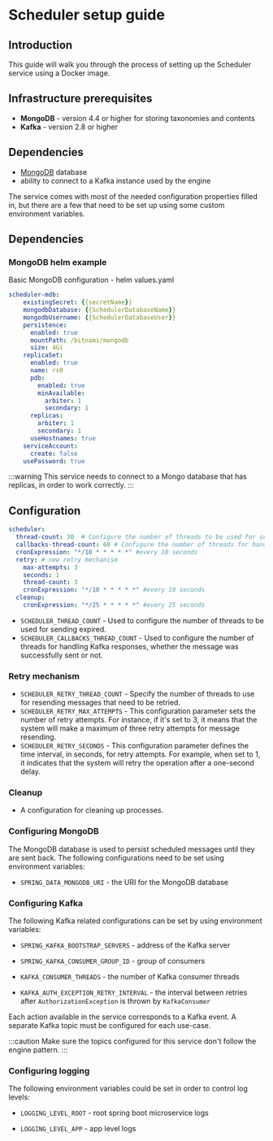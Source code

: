 # Scheduler setup guide

## Introduction

This guide will walk you through the process of setting up the Scheduler service using a Docker image.

## Infrastructure prerequisites

* **MongoDB** - version 4.4 or higher for storing taxonomies and contents
* **Kafka** - version 2.8 or higher

## Dependencies

* [MongoDB](https://www.mongodb.com/2) database
* ability to connect to a Kafka instance used by the engine

The service comes with most of the needed configuration properties filled in, but there are a few that need to be set up using some custom environment variables.

## Dependencies 

### MongoDB helm example

Basic MongoDB configuration - helm values.yaml

```yaml
scheduler-mdb:
    existingSecret: {{secretName}}
    mongodbDatabase: {{SchedulerDatabaseName}}
    mongodbUsername: {{SchedulerDatabaseUser}}
    persistence:
      enabled: true
      mountPath: /bitnami/mongodb
      size: 4Gi
    replicaSet:
      enabled: true
      name: rs0
      pdb:
        enabled: true
        minAvailable:
          arbiter: 1
          secondary: 1
      replicas:
        arbiter: 1
        secondary: 1
      useHostnames: true
    serviceAccount:
      create: false
    usePassword: true
```

:::warning
This service needs to connect to a Mongo database that has replicas, in order to work correctly.
:::

## Configuration 

```yaml
scheduler:
  thread-count: 30  # Configure the number of threads to be used for sending expired messages.
  callbacks-thread-count: 60 # Configure the number of threads for handling Kafka responses, whether the message was successfully sent or not
  cronExpression: "*/10 * * * * *" #every 10 seconds
  retry: # new retry mechanism
    max-attempts: 3
    seconds: 1
    thread-count: 3
    cronExpression: "*/10 * * * * *" #every 10 seconds
  cleanup:
    cronExpression: "*/25 * * * * *" #every 25 seconds
```

* `SCHEDULER_THREAD_COUNT` - Used to configure the number of threads to be used for sending expired.
* `SCHEDULER_CALLBACKS_THREAD_COUNT` - Used to configure the number of threads for handling Kafka responses, whether the message was successfully sent or not.

### Retry mechanism

* `SCHEDULER_RETRY_THREAD_COUNT` - Specify the number of threads to use for resending messages that need to be retried.
* `SCHEDULER_RETRY_MAX_ATTEMPTS` - This configuration parameter sets the number of retry attempts. For instance, if it's set to 3, it means that the system will make a maximum of three retry attempts for message resending.
* `SCHEDULER_RETRY_SECONDS` - This configuration parameter defines the time interval, in seconds, for retry attempts. For example, when set to 1, it indicates that the system will retry the operation after a one-second delay.

### Cleanup

* A configuration for cleaning up processes.

### Configuring MongoDB

The MongoDB database is used to persist scheduled messages until they are sent back. The following configurations need to be set using environment variables:

* `SPRING_DATA_MONGODB_URI` - the URI for the MongoDB database

### Configuring Kafka 

The following Kafka related configurations can be set by using environment variables:

* `SPRING_KAFKA_BOOTSTRAP_SERVERS` - address of the Kafka server

* `SPRING_KAFKA_CONSUMER_GROUP_ID` - group of consumers

* `KAFKA_CONSUMER_THREADS` - the number of Kafka consumer threads

* `KAFKA_AUTH_EXCEPTION_RETRY_INTERVAL` - the interval between retries after `AuthorizationException` is thrown by `KafkaConsumer`

Each action available in the service corresponds to a Kafka event. A separate Kafka topic must be configured for each use-case.

:::caution
Make sure the topics configured for this service don't follow the engine pattern.
:::

### Configuring logging

The following environment variables could be set in order to control log levels:

* `LOGGING_LEVEL_ROOT` - root spring boot microservice logs

* `LOGGING_LEVEL_APP` - app level logs




